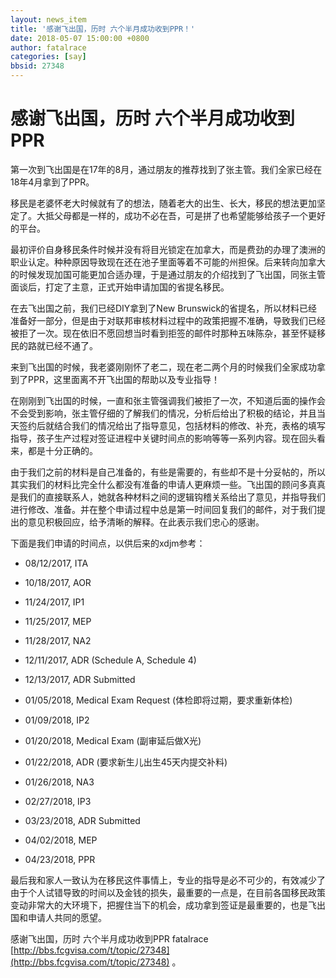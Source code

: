 ```yaml
---
layout: news_item
title: '感谢飞出国，历时 六个半月成功收到PPR！'
date: 2018-05-07 15:00:00 +0800
author: fatalrace
categories: [say]
bbsid: 27348
---
```


# 感谢飞出国，历时 六个半月成功收到PPR

第一次到飞出国是在17年的8月，通过朋友的推荐找到了张主管。我们全家已经在18年4月拿到了PPR。

移民是老婆怀老大时候就有了的想法，随着老大的出生、长大，移民的想法更加坚定了。大抵父母都是一样的，成功不必在吾，可是拼了也希望能够给孩子一个更好的平台。

最初评价自身移民条件时候并没有将目光锁定在加拿大，而是费劲的办理了澳洲的职业认定。种种原因导致现在还在池子里面等着不可能的州担保。后来转向加拿大的时候发现加国可能更加合适办理，于是通过朋友的介绍找到了飞出国，同张主管面谈后，打定了主意，正式开始申请加国的省提名移民。

在去飞出国之前，我们已经DIY拿到了New Brunswick的省提名，所以材料已经准备好一部分，但是由于对联邦审核材料过程中的政策把握不准确，导致我们已经被拒了一次。现在依旧不愿回想当时看到拒签的邮件时那种五味陈杂，甚至怀疑移民的路就已经不通了。

来到飞出国的时候，我老婆刚刚怀了老二，现在老二两个月的时候我们全家成功拿到了PPR，这里面离不开飞出国的帮助以及专业指导！

在刚刚到飞出国的时候，一直和张主管强调我们被拒了一次，不知道后面的操作会不会受到影响，张主管仔细的了解我们的情况，分析后给出了积极的结论，并且当天签约后就结合我们的情况给出了指导意见，包括材料的修改、补充，表格的填写指导，孩子生产过程对签证进程中关键时间点的影响等等一系列内容。现在回头看来，都是十分正确的。

由于我们之前的材料是自己准备的，有些是需要的，有些却不是十分妥帖的，所以其实我们的材料比完全什么都没有准备的申请人更麻烦一些。飞出国的顾问多真真是我们的直接联系人，她就各种材料之间的逻辑钩稽关系给出了意见，并指导我们进行修改、准备。并在整个申请过程中总是第一时间回复我们的邮件，对于我们提出的意见积极回应，给予清晰的解释。在此表示我们忠心的感谢。

下面是我们申请的时间点，以供后来的xdjm参考：

* 08/12/2017, ITA

* 10/18/2017, AOR

* 11/24/2017, IP1

* 11/25/2017, MEP

* 11/28/2017, NA2

* 12/11/2017, ADR (Schedule A, Schedule 4)

* 12/13/2017, ADR Submitted

* 01/05/2018, Medical Exam Request (体检即将过期，要求重新体检)

* 01/09/2018, IP2

* 01/20/2018, Medical Exam (副审延后做X光)

* 01/22/2018, ADR (要求新生儿出生45天内提交补料)

* 01/26/2018, NA3

* 02/27/2018, IP3

* 03/23/2018, ADR Submitted

* 04/02/2018, MEP

* 04/23/2018, PPR

最后我和家人一致认为在移民这件事情上，专业的指导是必不可少的，有效减少了由于个人试错导致的时间以及金钱的损失，最重要的一点是，在目前各国移民政策变动非常大的大环境下，把握住当下的机会，成功拿到签证是最重要的，也是飞出国和申请人共同的愿望。

感谢飞出国，历时 六个半月成功收到PPR fatalrace [http://bbs.fcgvisa.com/t/topic/27348](http://bbs.fcgvisa.com/t/topic/27348) 。